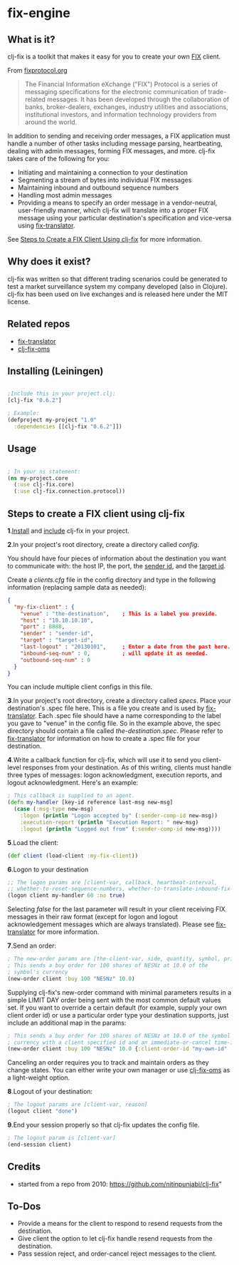 # fix-engine

## What is it?
clj-fix is a toolkit that makes it easy for you to create your own [FIX](http://www.fixprotocol.org/what-is-fix.shtml) client.

From [fixprotocol.org](http://www.fixprotocol.org/what-is-fix.shtml)
>The Financial Information eXchange ("FIX") Protocol is a series of messaging specifications for the electronic communication of trade-related messages. It has been developed through the collaboration of banks, broker-dealers, exchanges, industry utilities and associations, institutional investors, and information technology providers from around the world.


In addition to sending and receiving order messages, a FIX application must handle a number of other tasks including message parsing, heartbeating, dealing with admin messages, forming FIX messages, and more. clj-fix takes care of the following for you:

- Initiating and maintaining a connection to your destination
- Segmenting a stream of bytes into individual FIX messages
- Maintaining inbound and outbound sequence numbers
- Handling most admin messages
- Providing a means to specify an order message in a vendor-neutral, user-friendly manner, which clj-fix will translate into a proper FIX message using your particular destination's specification and vice-versa using [fix-translator](https://github.com/nitinpunjabi/fix-translator).

See [Steps to Create a FIX Client Using clj-fix](https://github.com/nitinpunjabi/clj-fix#steps-to-create-a-fix-client-using-clj-fix) for more information.

## Why does it exist?
clj-fix was written so that different trading scenarios could be generated to test a market surveillance system my company developed (also in Clojure). clj-fix has been used on live exchanges and is released here under the MIT license.

## Related repos
- [fix-translator](https://github.com/nitinpunjabi/fix-translator)
- [clj-fix-oms](https://github.com/nitinpunjabi/clj-fix-oms)

## Installing (Leiningen)
```Clojure

;Include this in your project.clj:
[clj-fix "0.6.2"]

; Example:
(defproject my-project "1.0"
  :dependencies [[clj-fix "0.6.2"]])
```

## Usage
```Clojure

; In your ns statement:
(ns my-project.core
  (:use clj-fix.core)
  (:use clj-fix.connection.protocol))
```

## Steps to create a FIX client using clj-fix
__1__.[Install](https://github.com/nitinpunjabi/clj-fix#installing-leiningen) and [include](https://github.com/nitinpunjabi/clj-fix#usage) clj-fix in your project.

__2__.In your project's root directory, create a directory called _config_.

You should have four pieces of information about the destination you want to communicate with: the host IP, the port, the [sender id](http://www.fixprotocol.org/FIXimate3.0/en/FIX.4.4/tag49.html), and the [target id](http://www.fixprotocol.org/FIXimate3.0/en/FIX.4.4/tag56.html).

Create a _clients.cfg_ file in the config directory and type in the following information (replacing sample data as needed):
```json
{
  "my-fix-client" : {
    "venue" : "the-destination",    ; This is a label you provide.
    "host" : "10.10.10.10",
    "port" : 8888,
    "sender" : "sender-id",
    "target" : "target-id",
    "last-logout" : "20130101",     ; Enter a date from the past here. clj-fix
    "inbound-seq-num" : 0,          ; will update it as needed.
    "outbound-seq-num" : 0
  }
}
```
You can include multiple client configs in this file.

__3__.In your project's root directory, create a directory called _specs_. Place your destination's .spec file here. This is a file you create and is used by [fix-translator](https://github.com/nitinpunjabi/fix-translator). Each .spec file should have a name corresponding to the label you gave to "venue" in the config file. So in the example above, the spec directory should contain a file called _the-destination.spec_. Please refer to [fix-translator](https://github.com/nitinpunjabi/fix-translator) for information on how to create a .spec file for your destination.

__4__.Write a callback function for clj-fix, which will use it to send you client-level responses from your destination. As of this writing, clients must handle three types of messages: logon acknowledgment, execution reports, and logout acknowledgment. Here's an example:
```clojure
; This callback is supplied to an agent.
(defn my-handler [key-id reference last-msg new-msg]
  (case (:msg-type new-msg)
    :logon (println "Logon accepted by" (:sender-comp-id new-msg))
    :execution-report (println "Execution Report: " new-msg)
    :logout (println "Logged out from" (:sender-comp-id new-msg))))
```

__5__.Load the client:
```clojure
(def client (load-client :my-fix-client))
```

__6__.Logon to your destination
```clojure
;; The logon params are [client-var, callback, heartbeat-interval, 
;; whether-to-reset-sequence-numbers, whether-to-translate-inbound-fix-messages]
(logon client my-handler 60 :no true)
```
Selecting _false_ for the last parameter will result in your client receiving FIX messages in their raw format (except for logon and logout acknowledgement messages which are always translated). Please see [fix-translator](https://github.com/nitinpunjabi/fix-translator) for more information.

__7__.Send an order:
```clojure
; The new-order params are [the-client-var, side, quantity, symbol, price]
; This sends a buy order for 100 shares of NESNz at 10.0 of the
; symbol's currency
(new-order client :buy 100 "NESNz" 10.0)
```
Supplying clj-fix's new-order command with minimal parameters results in a simple LIMIT DAY order being sent with the most common default values set. If you want to override a certain default (for example, supply your own client order id) or use a particular order type your destination supports, just include an additional map in the params:
```Clojure
; This sends a buy order for 100 shares of NESNz at 10.0 of the symbol's
; currency with a client specified id and an immediate-or-cancel time-in-force.
(new-order client :buy 100 "NESNz" 10.0 {:client-order-id "my-own-id" :time-in-force :ioc})
```
Canceling an order requires you to track and maintain orders as they change states. You can either write your own manager or use [clj-fix-oms](https://github.com/nitinpunjabi/clj-fix-oms) as a light-weight option.

__8__.Logout of your destination:
```clojure
; The logout params are [client-var, reason] 
(logout client "done")
```

__9__.End your session properly so that clj-fix updates the config file.
```clojure
; The logout param is [client-var] 
(end-session client)
```
## Credits
- started from a repo from 2010: https://github.com/nitinpunjabi/clj-fix"

## To-Dos
- Provide a means for the client to respond to resend requests from the destination.
- Give client the option to let clj-fix handle resend requests from the destination.
- Pass session reject, and order-cancel reject messages to the client.




